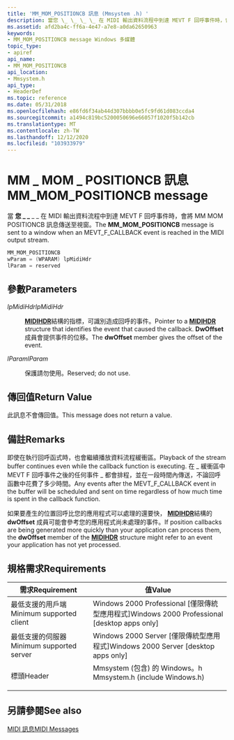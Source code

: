 ```yaml
---
title: 'MM_MOM_POSITIONCB 訊息 (Mmsystem .h) '
description: 當您 \_ \_ \_ \_ 在 MIDI 輸出資料流程中到達 MEVT F 回呼事件時，會將 MM MOM POSITIONCB 訊息傳送至視窗。
ms.assetid: afd2ba4c-ff6a-4e47-a7e8-a0da62650963
keywords:
- MM_MOM_POSITIONCB message Windows 多媒體
topic_type:
- apiref
api_name:
- MM_MOM_POSITIONCB
api_location:
- Mmsystem.h
api_type:
- HeaderDef
ms.topic: reference
ms.date: 05/31/2018
ms.openlocfilehash: e86fd6f34ab44d307bbbb0e5fc9fd61d083ccda4
ms.sourcegitcommit: a1494c819bc5200050696e66057f1020f5b142cb
ms.translationtype: MT
ms.contentlocale: zh-TW
ms.lasthandoff: 12/12/2020
ms.locfileid: "103933979"
---
```

# <a name="mm_mom_positioncb-message"></a><span data-ttu-id="0380d-104">MM \_ MOM \_ POSITIONCB 訊息</span><span class="sxs-lookup"><span data-stu-id="0380d-104">MM\_MOM\_POSITIONCB message</span></span>

<span data-ttu-id="0380d-105">當 **您 \_ \_** \_ \_ 在 MIDI 輸出資料流程中到達 MEVT F 回呼事件時，會將 MM MOM POSITIONCB 訊息傳送至視窗。</span><span class="sxs-lookup"><span data-stu-id="0380d-105">The **MM\_MOM\_POSITIONCB** message is sent to a window when an MEVT\_F\_CALLBACK event is reached in the MIDI output stream.</span></span>


```C++
MM_MOM_POSITIONCB 
wParam = (WPARAM) lpMidiHdr 
lParam = reserved 
```



## <a name="parameters"></a><span data-ttu-id="0380d-106">參數</span><span class="sxs-lookup"><span data-stu-id="0380d-106">Parameters</span></span>

<dl> <dt>

<span data-ttu-id="0380d-107"><span id="lpMidiHdr"></span><span id="lpmidihdr"></span><span id="LPMIDIHDR"></span>*lpMidiHdr*</span><span class="sxs-lookup"><span data-stu-id="0380d-107"><span id="lpMidiHdr"></span><span id="lpmidihdr"></span><span id="LPMIDIHDR"></span>*lpMidiHdr*</span></span>
</dt> <dd>

<span data-ttu-id="0380d-108">[**MIDIHDR**](/windows/win32/api/mmeapi/ns-mmeapi-midihdr)結構的指標，可識別造成回呼的事件。</span><span class="sxs-lookup"><span data-stu-id="0380d-108">Pointer to a [**MIDIHDR**](/windows/win32/api/mmeapi/ns-mmeapi-midihdr) structure that identifies the event that caused the callback.</span></span> <span data-ttu-id="0380d-109">**DwOffset** 成員會提供事件的位移。</span><span class="sxs-lookup"><span data-stu-id="0380d-109">The **dwOffset** member gives the offset of the event.</span></span>

</dd> <dt>

<span data-ttu-id="0380d-110"><span id="lParam"></span><span id="lparam"></span><span id="LPARAM"></span>*lParam*</span><span class="sxs-lookup"><span data-stu-id="0380d-110"><span id="lParam"></span><span id="lparam"></span><span id="LPARAM"></span>*lParam*</span></span>
</dt> <dd>

<span data-ttu-id="0380d-111">保護請勿使用。</span><span class="sxs-lookup"><span data-stu-id="0380d-111">Reserved; do not use.</span></span>

</dd> </dl>

## <a name="return-value"></a><span data-ttu-id="0380d-112">傳回值</span><span class="sxs-lookup"><span data-stu-id="0380d-112">Return Value</span></span>

<span data-ttu-id="0380d-113">此訊息不會傳回值。</span><span class="sxs-lookup"><span data-stu-id="0380d-113">This message does not return a value.</span></span>

## <a name="remarks"></a><span data-ttu-id="0380d-114">備註</span><span class="sxs-lookup"><span data-stu-id="0380d-114">Remarks</span></span>

<span data-ttu-id="0380d-115">即使在執行回呼函式時，也會繼續播放資料流程緩衝區。</span><span class="sxs-lookup"><span data-stu-id="0380d-115">Playback of the stream buffer continues even while the callback function is executing.</span></span> <span data-ttu-id="0380d-116">在 \_ 緩衝區中 MEVT F 回呼事件之後的任何事件 \_ 都會排程，並在一段時間內傳送，不論回呼函數中花費了多少時間。</span><span class="sxs-lookup"><span data-stu-id="0380d-116">Any events after the MEVT\_F\_CALLBACK event in the buffer will be scheduled and sent on time regardless of how much time is spent in the callback function.</span></span>

<span data-ttu-id="0380d-117">如果要產生的位置回呼比您的應用程式可以處理的還要快， [**MIDIHDR**](/windows/win32/api/mmeapi/ns-mmeapi-midihdr)結構的 **dwOffset** 成員可能會參考您的應用程式尚未處理的事件。</span><span class="sxs-lookup"><span data-stu-id="0380d-117">If position callbacks are being generated more quickly than your application can process them, the **dwOffset** member of the [**MIDIHDR**](/windows/win32/api/mmeapi/ns-mmeapi-midihdr) structure might refer to an event your application has not yet processed.</span></span>

## <a name="requirements"></a><span data-ttu-id="0380d-118">規格需求</span><span class="sxs-lookup"><span data-stu-id="0380d-118">Requirements</span></span>



| <span data-ttu-id="0380d-119">需求</span><span class="sxs-lookup"><span data-stu-id="0380d-119">Requirement</span></span> | <span data-ttu-id="0380d-120">值</span><span class="sxs-lookup"><span data-stu-id="0380d-120">Value</span></span> |
|-------------------------------------|-----------------------------------------------------------------------------------------------------------|
| <span data-ttu-id="0380d-121">最低支援的用戶端</span><span class="sxs-lookup"><span data-stu-id="0380d-121">Minimum supported client</span></span><br/> | <span data-ttu-id="0380d-122">Windows 2000 Professional \[僅限傳統型應用程式\]</span><span class="sxs-lookup"><span data-stu-id="0380d-122">Windows 2000 Professional \[desktop apps only\]</span></span><br/>                                                |
| <span data-ttu-id="0380d-123">最低支援的伺服器</span><span class="sxs-lookup"><span data-stu-id="0380d-123">Minimum supported server</span></span><br/> | <span data-ttu-id="0380d-124">Windows 2000 Server \[僅限傳統型應用程式\]</span><span class="sxs-lookup"><span data-stu-id="0380d-124">Windows 2000 Server \[desktop apps only\]</span></span><br/>                                                      |
| <span data-ttu-id="0380d-125">標頭</span><span class="sxs-lookup"><span data-stu-id="0380d-125">Header</span></span><br/>                   | <dl> <span data-ttu-id="0380d-126"><dt>Mmsystem (包含) 的 Windows。h </dt></span><span class="sxs-lookup"><span data-stu-id="0380d-126"><dt>Mmsystem.h (include Windows.h)</dt></span></span> </dl> |



## <a name="see-also"></a><span data-ttu-id="0380d-127">另請參閱</span><span class="sxs-lookup"><span data-stu-id="0380d-127">See also</span></span>

<dl> <dt>

[<span data-ttu-id="0380d-128">MIDI 訊息</span><span class="sxs-lookup"><span data-stu-id="0380d-128">MIDI Messages</span></span>](midi-messages.md)
</dt> </dl>

 

